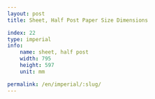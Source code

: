 ```yaml
---
layout: post
title: Sheet, Half Post Paper Size Dimensions

index: 22
type: imperial
info:
    name: sheet, half post
    width: 795
    height: 597
    unit: mm

permalink: /en/imperial/:slug/
---
```



